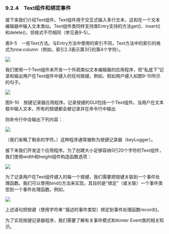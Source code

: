    

### 9.2.4　Text组件和绑定事件

接下来我们介绍Text组件。Text组件用于交互式输入多行文本，这和在一个文本编辑器中输入文本类似。Text组件类同样支持类Entry支持的方法get()、insert()和delete()，但格式不尽相同（参见表9-5）。

表9-5　一些Text方法。与Entry方法中使用的索引不同，Text方法中的索引的格式为row.column（例如，索引2.3表示第3行的第4个字符）。

![](0-Assets/Epubook/程序员编程语言经典合集（计算机科学丛书5册套装），javapython编程语言含经典教材龙书《编译原理》%20(Bruce%20Eckel%20%20Alfred%20V.%20Aho%20%20Monica%20S.%20Lam%20etc.)%20(Z-Library)/images/image09024.jpeg)

我们使用一个Text组件来开发一个外观类似文本编辑器的应用程序，但“私底下”记录和输出用户在Text组件中键入的任何按键。例如，假如用户键入如图9-10所示的句子。

![](0-Assets/Epubook/程序员编程语言经典合集（计算机科学丛书5册套装），javapython编程语言含经典教材龙书《编译原理》%20(Bruce%20Eckel%20%20Alfred%20V.%20Aho%20%20Monica%20S.%20Lam%20etc.)%20(Z-Library)/images/image09025.jpeg)

图9-10　按键记录器应用程序。记录按键的GUI包括一个Text组件。当用户在文本框中输入文本，所有的按键都会被记录并在命令行中输出

则命令行中会输出下列内容：

![](0-Assets/Epubook/程序员编程语言经典合集（计算机科学丛书5册套装），javapython编程语言含经典教材龙书《编译原理》%20(Bruce%20Eckel%20%20Alfred%20V.%20Aho%20%20Monica%20S.%20Lam%20etc.)%20(Z-Library)/images/image09026.jpeg)

（我们省略了剩余的字符。）这种程序通常被称为按键记录器（keyLogger）。

接下来我们开发这个应用程序。为了创建大小足够容纳5行20个字符的Text组件，我们使用width和height组件构造函数选项：

![](0-Assets/Epubook/程序员编程语言经典合集（计算机科学丛书5册套装），javapython编程语言含经典教材龙书《编译原理》%20(Bruce%20Eckel%20%20Alfred%20V.%20Aho%20%20Monica%20S.%20Lam%20etc.)%20(Z-Library)/images/image09027.jpeg)

为了记录用户在Text组件键入的每一个按键，我们需要把按键关联到一个事件处理函数。我们可以使用bind()方法来实现，其目的是“绑定”（或关联）一个事件类型到一个事件处理函数。例如，

![](0-Assets/Epubook/程序员编程语言经典合集（计算机科学丛书5册套装），javapython编程语言含经典教材龙书《编译原理》%20(Bruce%20Eckel%20%20Alfred%20V.%20Aho%20%20Monica%20S.%20Lam%20etc.)%20(Z-Library)/images/image09028.jpeg)

上述语句把按键（使用字符串'<KeyPress>'描述的事件类型）绑定到事件处理函数record()。

为了实现按键记录器程序，我们需要了解有关事件模式和tkinter Event类的相关知识。